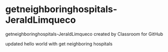 # getneighboringhospitals-JeraldLimqueco
getneighboringhospitals-JeraldLimqueco created by Classroom for GitHub

updated hello world with get neighboring hospitals
